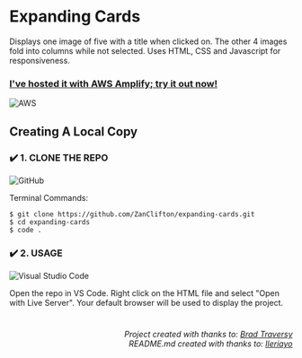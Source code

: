 # Expanding Cards

Displays one image of five with a title when clicked on. The other 4 images fold into columns while not selected. Uses HTML, CSS and Javascript for responsiveness.

### [I've hosted it with AWS Amplify; try it out now!](https://master.d3f1gxgvk935si.amplifyapp.com/)

![AWS](https://img.shields.io/badge/AWS-%23FF9900.svg?style=for-the-badge&logo=amazon-aws&logoColor=white)

## Creating A Local Copy

### ✔️ 1. CLONE THE REPO
![GitHub](https://img.shields.io/badge/github-%23121011.svg?style=for-the-badge&logo=github&logoColor=white)

Terminal Commands:
```
$ git clone https://github.com/ZanClifton/expanding-cards.git
$ cd expanding-cards
$ code .
```

### ✔️ 2. USAGE
![Visual Studio Code](https://img.shields.io/badge/Visual%20Studio%20Code-0078d7.svg?style=for-the-badge&logo=visual-studio-code&logoColor=white)

Open the repo in VS Code. Right click on the HTML file and select "Open with Live Server". Your default browser will be used to display the project.

#
<div align=right>
  <h6>Project created with thanks to: <a href="https://github.com/bradtraversy">Brad Traversy</a>
  <br>README.md created with thanks to: <a href="https://github.com/Ileriayo/markdown-badges">Ileriayo</a></h6>
</div>
